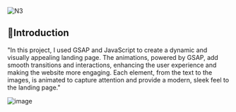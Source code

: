 ![N3](https://github.com/user-attachments/assets/01206b96-1f69-41d8-bc68-b9ef8753b8b0)


## 📜Introduction

"In this project, I used GSAP and JavaScript to create a dynamic and visually appealing landing page. 
The animations, powered by GSAP, add smooth transitions and interactions, enhancing the user experience and making the website more engaging. 
Each element, from the text to the images, is animated to capture attention and provide a modern, sleek feel to the landing page."

![image](https://github.com/user-attachments/assets/e6f65ddb-de62-47c0-9743-181ab9138bc6)
